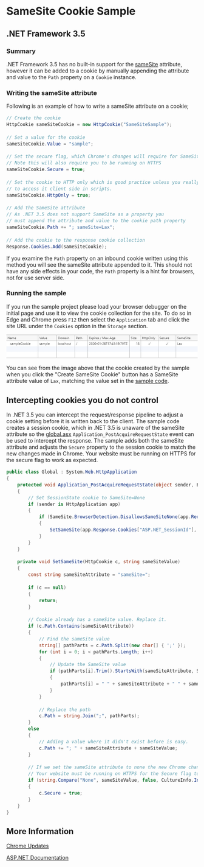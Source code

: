 ﻿# SameSite Cookie Sample
## .NET Framework 3.5
### Summary

.NET Framework 3.5 has no built-in support for the [sameSite](https://www.owasp.org/index.php/SameSite) attribute, however it can be added to a cookie by 
manually appending the attribute and value to the `Path` property on a `Cookie` instance.

### <a name="sampleCode"></a>Writing the sameSite attribute

Following is an example of how to write a sameSite attribute on a cookie;

```c#
// Create the cookie
HttpCookie sameSiteCookie = new HttpCookie("SameSiteSample");

// Set a value for the cookie
sameSiteCookie.Value = "sample";

// Set the secure flag, which Chrome's changes will require for SameSite none.
// Note this will also require you to be running on HTTPS
sameSiteCookie.Secure = true;

// Set the cookie to HTTP only which is good practice unless you really do need
// to access it client side in scripts.
sameSiteCookie.HttpOnly = true;

// Add the SameSite attribute
// As .NET 3.5 does not support SameSite as a property you
// must append the attribute and value to the cookie path property
sameSiteCookie.Path += "; sameSite=Lax";

// Add the cookie to the response cookie collection
Response.Cookies.Add(sameSiteCookie);
```

If you examine the `Path` property on an inbound cookie written using this method you will see the sameSite attribute appended to it.
This should not have any side effects in your code, the `Path` property is a hint for browsers, not for use server side.

### Running the sample

If you run the sample project please load your browser debugger on the initial page and use it to view the cookie collection for the site.
To do so in Edge and Chrome press `F12` then select the `Application` tab and click the site URL under the `Cookies` option in the `Storage` section.

![Browser Debugger Cookie List](BrowserDebugger.jpg)

You can see from the image above that the cookie created by the sample when you click the "Create SameSite Cookie" button has a SameSite attribute value of `Lax`,
matching the value set in the [sample code](#sampleCode).

## Intercepting cookies you do not control

In .NET 3.5 you can intercept the request/response pipeline to adjust a cookie setting before it is written back to the client. The sample code creates a session 
cookie, which in .NET 3.5 is unaware of the sameSite attribute so the [global.asx](Global.asx.cs) `Application_PostAcquireRequestState` event can be 
used to intercept the response. The sample adds both the sameSite attribute and adjusts the `Secure` property to the session cookie to match the new changes made 
in Chrome. Your website must be running on HTTPS for the secure flag to work as expected.

```c#
public class Global : System.Web.HttpApplication
{
    protected void Application_PostAcquireRequestState(object sender, EventArgs e)
    {
        // Set SessionState cookie to SameSite=None
        if (sender is HttpApplication app)
        {
            if (SameSite.BrowserDetection.DisallowsSameSiteNone(app.Request.UserAgent))
            {
                SetSameSite(app.Response.Cookies["ASP.NET_SessionId"], "None");
            }
        }
    }

    private void SetSameSite(HttpCookie c, string sameSiteValue)
    {
        const string sameSiteAttribute = "sameSite=";

        if (c == null)
        {
            return;
        }

        // Cookie already has a sameSite value. Replace it.
        if (c.Path.Contains(sameSiteAttribute))
        {
            // Find the sameSite value
            string[] pathParts = c.Path.Split(new char[] { ';' });
            for (int i = 0; i < pathParts.Length; i++)
            {
                // Update the SameSite value
                if (pathParts[i].Trim().StartsWith(sameSiteAttribute, StringComparison.InvariantCulture))
                {
                    pathParts[i] = " " + sameSiteAttribute + " " + sameSiteValue;
                }
            }

            // Replace the path
            c.Path = string.Join(";", pathParts);
        }
        else
        {
            // Adding a value where it didn't exist before is easy.
            c.Path += "; " + sameSiteAttribute + sameSiteValue;
        }

        // If we set the sameSite attribute to none the new Chrome changes also need it to be marked as secure.
        // Your website must be running on HTTPS for the Secure flag to work as expected.
        if (string.Compare("None", sameSiteValue, false, CultureInfo.InvariantCulture) == 0)
        {
            c.Secure = true;
        }
    }
}
```

## More Information

[Chrome Updates](https://www.chromium.org/updates/same-site)

[ASP.NET Documentation](https://docs.microsoft.com/en-us/aspnet/samesite/system-web-samesite)
